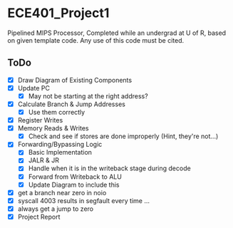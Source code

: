 # ECE401_Project1
Pipelined MIPS Processor, Completed while an undergrad at U of R, based on given template code. Any use of this code must be cited.

## ToDo
- [x] Draw Diagram of Existing Components
- [x] Update PC
    - [x] May not be starting at the right address?
- [x] Calculate Branch & Jump Addresses
    - [x] Use them correctly
- [x] Register Writes
- [x] Memory Reads & Writes
    - [x] Check and see if stores are done improperly (Hint, they're not...)
- [x] Forwarding/Bypassing Logic
    - [x] Basic Implementation
    - [x] JALR & JR
    - [x] Handle when it is in the writeback stage during decode
    - [x] Forward from Writeback to ALU
	- [x] Update Diagram to include this
- [x] get a branch near zero in noio
- [x] syscall 4003 results in segfault every time ...
- [x] always get a jump to zero
- [x] Project Report
